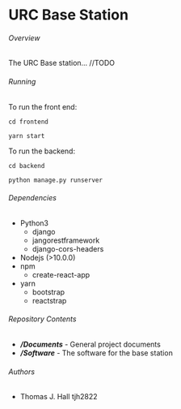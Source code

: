 # URC Base Station

###### Overview
The URC Base station... //TODO 

###### Running
To run the front end:

`cd frontend`

`yarn start`

To run the backend:

`cd backend`

`python manage.py runserver`

###### Dependencies
* Python3
  * django
  * jangorestframework 
  * django-cors-headers
* Nodejs (>10.0.0)
* npm
  * create-react-app
* yarn 
  * bootstrap 
  * reactstrap

###### Repository Contents
* ***/Documents*** - General project documents
* ***/Software*** - The software for the base station

###### Authors
* Thomas J. Hall tjh2822

